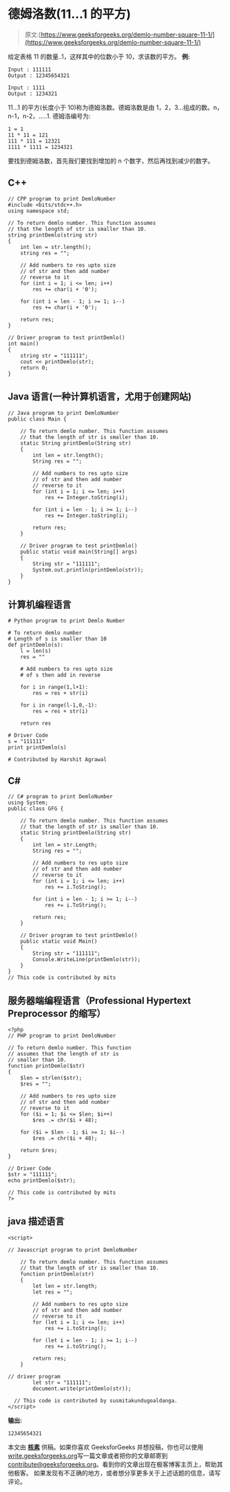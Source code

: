 # 德姆洛数(11…1 的平方)

> 原文:[https://www.geeksforgeeks.org/demlo-number-square-11-1/](https://www.geeksforgeeks.org/demlo-number-square-11-1/)

给定表格 11 的数量..1，这样其中的位数小于 10，求该数的平方。
**例:**

```
Input : 111111
Output : 12345654321

Input : 1111
Output : 1234321
```

11…1 的平方(长度小于 10)称为德姆洛数。德姆洛数是由 1，2，3…组成的数。n，n-1，n-2，…..1.
德姆洛编号为:

```
1 = 1
11 * 11 = 121
111 * 111 = 12321
1111 * 1111 = 1234321
```

要找到德姆洛数，首先我们要找到增加的 n 个数字，然后再找到减少的数字。

## C++

```
// CPP program to print DemloNumber
#include <bits/stdc++.h>
using namespace std;

// To return demlo number. This function assumes
// that the length of str is smaller than 10.
string printDemlo(string str)
{
    int len = str.length();
    string res = "";

    // Add numbers to res upto size
    // of str and then add number
    // reverse to it
    for (int i = 1; i <= len; i++)
        res += char(i + '0');

    for (int i = len - 1; i >= 1; i--)
        res += char(i + '0');

    return res;
}

// Driver program to test printDemlo()
int main()
{
    string str = "111111";
    cout << printDemlo(str);
    return 0;
}
```

## Java 语言(一种计算机语言，尤用于创建网站)

```
// Java program to print DemloNumber
public class Main {

    // To return demlo number. This function assumes
    // that the length of str is smaller than 10.
    static String printDemlo(String str)
    {
        int len = str.length();
        String res = "";

        // Add numbers to res upto size
        // of str and then add number
        // reverse to it
        for (int i = 1; i <= len; i++)
            res += Integer.toString(i);

        for (int i = len - 1; i >= 1; i--)
            res += Integer.toString(i);

        return res;
    }

    // Driver program to test printDemlo()
    public static void main(String[] args)
    {
        String str = "111111";
        System.out.println(printDemlo(str));
    }
}
```

## 计算机编程语言

```
# Python program to print Demlo Number

# To return demlo number
# Length of s is smaller than 10
def printDemlo(s):
    l = len(s)
    res = ""

    # Add numbers to res upto size
    # of s then add in reverse

    for i in range(1,l+1):
        res = res + str(i)

    for i in range(l-1,0,-1):
        res = res + str(i)

    return res

# Driver Code
s = "111111"   
print printDemlo(s)

# Contributed by Harshit Agrawal
```

## C#

```
// C# program to print DemloNumber
using System;
public class GFG {

    // To return demlo number. This function assumes
    // that the length of str is smaller than 10.
    static String printDemlo(String str)
    {
        int len = str.Length;
        String res = "";

        // Add numbers to res upto size
        // of str and then add number
        // reverse to it
        for (int i = 1; i <= len; i++)
            res += i.ToString();

        for (int i = len - 1; i >= 1; i--)
            res += i.ToString();

        return res;
    }

    // Driver program to test printDemlo()
    public static void Main()
    {
        String str = "111111";
        Console.WriteLine(printDemlo(str));
    }
}
// This code is contributed by mits
```

## 服务器端编程语言（Professional Hypertext Preprocessor 的缩写）

```
<?php
// PHP program to print DemloNumber

// To return demlo number. This function
// assumes that the length of str is
// smaller than 10.
function printDemlo($str)
{
    $len = strlen($str);
    $res = "";

    // Add numbers to res upto size
    // of str and then add number
    // reverse to it
    for ($i = 1; $i <= $len; $i++)
        $res .= chr($i + 48);

    for ($i = $len - 1; $i >= 1; $i--)
        $res .= chr($i + 48);

    return $res;
}

// Driver Code
$str = "111111";
echo printDemlo($str);

// This code is contributed by mits
?>
```

## java 描述语言

```
<script>

// Javascript program to print DemloNumber

    // To return demlo number. This function assumes
    // that the length of str is smaller than 10.
    function printDemlo(str)
    {
        let len = str.length;
        let res = "";

        // Add numbers to res upto size
        // of str and then add number
        // reverse to it
        for (let i = 1; i <= len; i++)
            res += i.toString();

        for (let i = len - 1; i >= 1; i--)
            res += i.toString();

        return res;
    }

// driver program
        let str = "111111";
        document.write(printDemlo(str));

  // This code is contributed by susmitakundugoaldanga.
</script>
```

**输出:**

```
12345654321
```

本文由 [**核素**](https://www.facebook.com/nuclode) 供稿。如果你喜欢 GeeksforGeeks 并想投稿，你也可以使用[write.geeksforgeeks.org](https://write.geeksforgeeks.org)写一篇文章或者把你的文章邮寄到 contribute@geeksforgeeks.org。看到你的文章出现在极客博客主页上，帮助其他极客。
如果发现有不正确的地方，或者想分享更多关于上述话题的信息，请写评论。